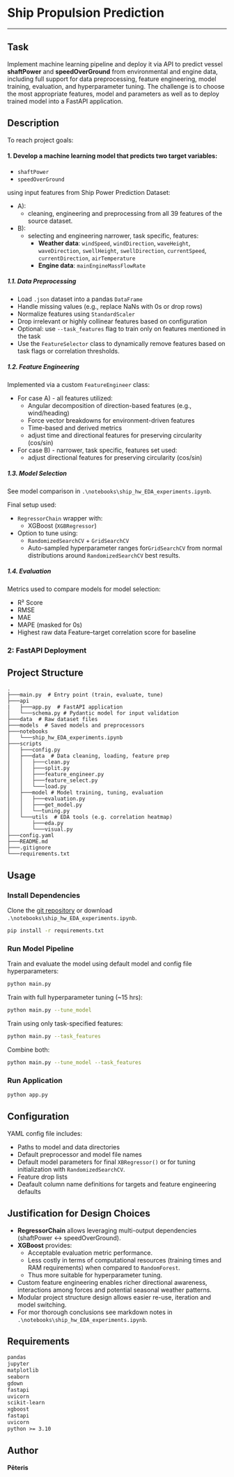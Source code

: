 # Ship Propulsion Prediction
***
## Task
Implement machine learning pipeline and deploy it via API to predict vessel **shaftPower** and **speedOverGround** from environmental and engine data, including full support for data preprocessing, feature engineering, model training, evaluation, and hyperparameter tuning.
The challenge is to choose the most appropriate features, model and parameters as well as to deploy trained model into a FastAPI application.

## Description
To reach project goals:
#### 1. Develop a machine learning model that predicts two target variables:
* `shaftPower`
* `speedOverGround`

using input features from Ship Power Prediction Dataset:
* A):
    * cleaning, engineering and preprocessing from all 39 features of the source dataset.
* B):
    * selecting and engineering narrower, task specific, features:
        * **Weather data**: `windSpeed`, `windDirection`, `waveHeight`, `waveDirection`, `swellHeight`, `swellDirection`, `currentSpeed`, `currentDirection`, `airTemperature`
        * **Engine data**: `mainEngineMassFlowRate`

##### 1.1. Data Preprocessing

* Load `.json` dataset into a pandas `DataFrame`
* Handle missing values (e.g., replace NaNs with 0s or drop rows)
* Normalize features using `StandardScaler`
* Drop irrelevant or highly collinear features based on configuration
* Optional: use `--task_features` flag to train only on features mentioned in the task
* Use the `FeatureSelector` class to dynamically remove features based on task flags or correlation thresholds.

##### 1.2. Feature Engineering

Implemented via a custom `FeatureEngineer` class:
* For case A) - all features utilized:
    * Angular decomposition of direction-based features (e.g., wind/heading)
    * Force vector breakdowns for environment-driven features
    * Time-based and derived metrics
    * adjust time and directional features for preserving circularity (cos/sin)
* For case B) - narrower, task specific, features set used:
    * adjust directional features for preserving circularity (cos/sin)

##### 1.3. Model Selection
See model comparison in `.\notebooks\ship_hw_EDA_experiments.ipynb`.

Final setup used:
* `RegressorChain` wrapper with:
  * XGBoost (`XGBRegressor`)
* Option to tune using:
  * `RandomizedSearchCV` + `GridSearchCV`
  * Auto-sampled hyperparameter ranges for`GridSearchCV` from normal distributions around `RandomizedSearchCV` best results.

##### 1.4. Evaluation
Metrics used to compare models for model selection:
* R² Score
* RMSE
* MAE
* MAPE (masked for 0s)
* Highest raw data Feature–target correlation score for baseline

### 2: FastAPI Deployment

## Project Structure

```
.
├───main.py  # Entry point (train, evaluate, tune)
├───api
|   ├───app.py  # FastAPI application
│   └───schema.py # Pydantic model for input validation
├───data  # Raw dataset files
├───models  # Saved models and preprocessors
├───notebooks
│   └───ship_hw_EDA_experiments.ipynb
├───scripts
│   ├───config.py
│   ├───data  # Data cleaning, loading, feature prep
│   │   ├───clean.py
│   │   ├───split.py
│   │   ├───feature_engineer.py
│   │   ├───feature_select.py
│   │   └───load.py
│   ├───model # Model training, tuning, evaluation
│   │   ├───evaluation.py
│   │   ├───get_model.py
│   │   └──tuning.py
│   └───utils  # EDA tools (e.g. correlation heatmap)
│       ├───eda.py
│       └───visual.py
├───config.yaml
├───README.md
├───.gitignore
└───requirements.txt
```

## Usage

### Install Dependencies
Clone the [git repository](https://github.com/ButrosV/ship_prop_model.git) or download `.\notebooks\ship_hw_EDA_experiments.ipynb`.

```bash
pip install -r requirements.txt
```

### Run Model Pipeline

Train and evaluate the model using default model and config file hyperparameters:

```bash
python main.py
```

Train with full hyperparameter tuning (\~15 hrs):

```bash
python main.py --tune_model
```

Train using only task-specified features:

```bash
python main.py --task_features
```

Combine both:

```bash
python main.py --tune_model --task_features
```

### Run Application
```bash
python app.py
```
## Configuration

YAML config file includes:
* Paths to model and data directories 
* Default preprocessor and model file names
* Default model parameters for final `XBRegressor()` or for tuning initialization with `RandomizedSearchCV`.
* Feature drop lists
* Deafault column name definitions for targets and feature engineering defaults

## Justification for Design Choices

* **RegressorChain** allows leveraging multi-output dependencies (shaftPower ↔ speedOverGround).
* **XGBoost** provides:
    * Acceptable evaluation metric performance.
    * Less costly in terms of computational resources (training times and RAM requirements) when compared to `RandomForest`.
    * Thus more suitable for hyperparameter tuning.
* Custom feature engineering enables richer directional awareness, interactions among forces and potential seasonal weather patterns.
* Modular project structure design allows easier re-use, iteration and model switching.
* For mor thorough conclusions see markdown notes in `.\notebooks\ship_hw_EDA_experiments.ipynb`.

## Requirements

```txt
pandas
jupyter
matplotlib
seaborn
gdown
fastapi
uvicorn
scikit-learn
xgboost
fastapi
uvicorn
python >= 3.10
```
## Author

**Pēteris**
